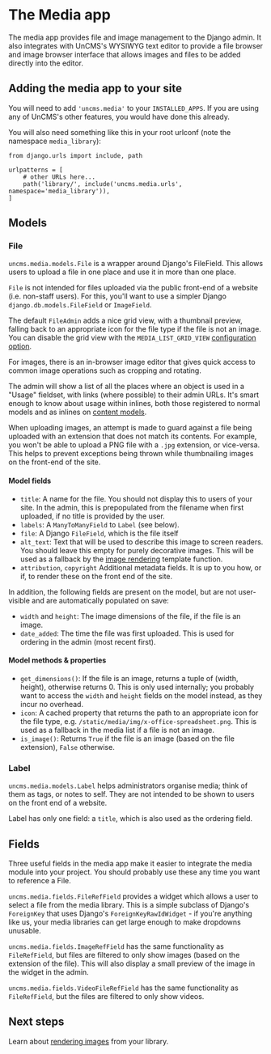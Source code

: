 # The Media app

The media app provides file and image management to the Django admin.
It also integrates with UnCMS's WYSIWYG text editor to provide a file browser and image browser interface that allows images and files to be added directly into the editor.

## Adding the media app to your site

You will need to add `'uncms.media'` to your `INSTALLED_APPS`.
If you are using any of UnCMS's other features,
you would have done this already.

You will also need something like this in your root urlconf (note the namespace `media_library`):

```
from django.urls import include, path

urlpatterns = [
    # other URLs here...
    path('library/', include('uncms.media.urls', namespace='media_library')),
]

```

## Models

### File

`uncms.media.models.File` is a wrapper around Django's FileField.
This allows users to upload a file in one place and use it in more than one place.

`File` is not intended for files uploaded via the public front-end of a website (i.e. non-staff users).
For this, you'll want to use a simpler Django `django.db.models.FileField` or `ImageField`.

The default `FileAdmin` adds a nice grid view, with a thumbnail preview, falling back to an appropriate icon for the file type if the file is not an image. You can disable the grid view with the `MEDIA_LIST_GRID_VIEW` [configuration option](configuration.md).

For images, there is an in-browser image editor that gives quick access to common image operations such as cropping and rotating.

The admin will show a list of all the places where an object is used in a "Usage" fieldset, with links (where possible) to their admin URLs.
It's smart enough to know about usage within inlines, both those registered to normal models and as inlines on [content models](pages-app.md).

When uploading images, an attempt is made to guard against a file being uploaded with an extension that does not match its contents.
For example, you won't be able to upload a PNG file with a `.jpg` extension, or vice-versa.
This helps to prevent exceptions being thrown while thumbnailing images on the front-end of the site.

#### Model fields

* `title`: A name for the file.
You should not display this to users of your site.
In the admin, this is prepopulated from the filename when first uploaded, if no title is provided by the user.
* `labels`: A `ManyToManyField` to `Label` (see below).
* `file`: A Django `FileField`, which is the file itself
* `alt_text`: Text that will be used to describe this image to screen readers.
You should leave this empty for purely decorative images.
This will be used as a fallback by the [image rendering](rendering-images.md) template function.
* `attribution`, `copyright` Additional metadata fields.
It is up to you how, or if, to render these on the front end of the site.

In addition, the following fields are present on the model, but are not user-visible and are automatically populated on save:

* `width` and `height`: The image dimensions of the file, if the file is an image.
* `date_added`: The time the file was first uploaded. This is used for ordering in the admin (most recent first).

#### Model methods & properties

* `get_dimensions()`: If the file is an image, returns a tuple of (width, height), otherwise returns 0.
This is only used internally; you probably want to access the `width` and `height` fields on the model instead, as they incur no overhead.
* `icon`: A cached property that returns the path to an appropriate icon for the file type, e.g. `/static/media/img/x-office-spreadsheet.png`. This is used as a fallback in the media list if a file is not an image.
* `is_image()`: Returns `True` if the file is an image (based on the file extension), `False` otherwise.

### Label

`uncms.media.models.Label` helps administrators organise media;
think of them as tags, or notes to self.
They are not intended to be shown to users on the front end of a website.

Label has only one field: a `title`, which is also used as the ordering field.

## Fields

Three useful fields in the media app make it easier to integrate the media module into your project.
You should probably use these any time you want to reference a File.

`uncms.media.fields.FileRefField` provides a widget which allows a user to select a file from the media library.
This is a simple subclass of Django's `ForeignKey` that uses Django's `ForeignKeyRawIdWidget` -
if you're anything like us, your media libraries can get large enough to make dropdowns unusable.

`uncms.media.fields.ImageRefField` has the same functionality as `FileRefField`, but files are filtered to only show images (based on the extension of the file).
This will also display a small preview of the image in the widget in the admin.

`uncms.media.fields.VideoFileRefField` has the same functionality as `FileRefField`, but the files are filtered to only show videos.

## Next steps

Learn about [rendering images](rendering-images.md) from your library.
